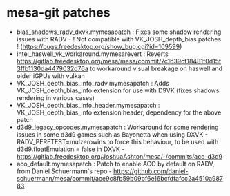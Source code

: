 # mesa-git patches

- bias_shadows_radv_dxvk.mymesapatch : Fixes some shadow rendering issues with RADV - ! Not compatible with VK_JOSH_depth_bias patches ! (https://bugs.freedesktop.org/show_bug.cgi?id=109599)
- intel_haswell_vk_workaround.mymesarevert : Reverts https://gitlab.freedesktop.org/mesa/mesa/commit/7c1b39cf18481f0d15f3ffb1130da4479032d76a to workaround visual breakage on haswell and older iGPUs with vulkan
- VK_JOSH_depth_bias_info_radv.mymesapatch : Adds VK_JOSH_depth_bias_info extension for use with D9VK (fixes shadows rendering in various cases)
- VK_JOSH_depth_bias_info_header.mymesapatch : VK_JOSH_depth_bias_info extension header, dependency for the above patch
- d3d9_legacy_opcodes.mymesapatch : Workaround for some rendering issues in some d3d9 games such as Bayonetta when using DXVK - RADV_PERFTEST=mulzerowins to force this behaviour, to be used with d3d9.floatEmulation = false in DXVK - https://gitlab.freedesktop.org/JoshuaAshton/mesa/-/commits/aco-d3d9
- aco_default.mymesapatch : Patch to enable ACO by default on RADV, from Daniel Schuermann's repo - https://github.com/daniel-schuermann/mesa/commit/ace9c8fb59b09bf6e16bcfdfafcc2a4510a98783
